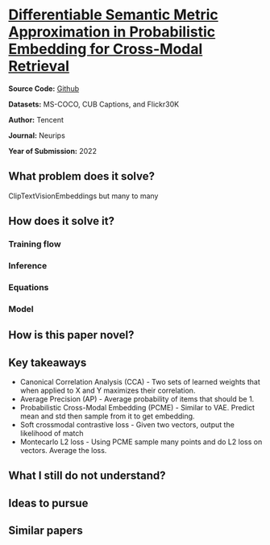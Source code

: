 # [Differentiable Semantic Metric Approximation in Probabilistic Embedding for Cross-Modal Retrieval](https://proceedings.neurips.cc/paper_files/paper/2022/file/4e786a87e7ae249de2b1aeaf5d8fde82-Paper-Conference.pdf)

**Source Code:** [Github](https://github.com/VL-Group/2022-NeurIPS-DAA)

**Datasets:** MS-COCO, CUB Captions, and Flickr30K

**Author:** Tencent

**Journal:** Neurips

**Year of Submission:** 2022

## What problem does it solve?

ClipTextVisionEmbeddings but many to many

## How does it solve it?

### Training flow

### Inference

### Equations

### Model

## How is this paper novel?

## Key takeaways

- Canonical Correlation Analysis (CCA) - Two sets of learned weights that when applied to X and Y maximizes their correlation.
- Average Precision (AP) - Average probability of items that should be 1.
- Probabilistic Cross-Modal Embedding (PCME) - Similar to VAE. Predict mean and std then sample from it to get embedding.
- Soft crossmodal contrastive loss - Given two vectors, output the likelihood of match
- Montecarlo L2 loss - Using PCME sample many points and do L2 loss on vectors. Average the loss.

## What I still do not understand?

## Ideas to pursue

## Similar papers
